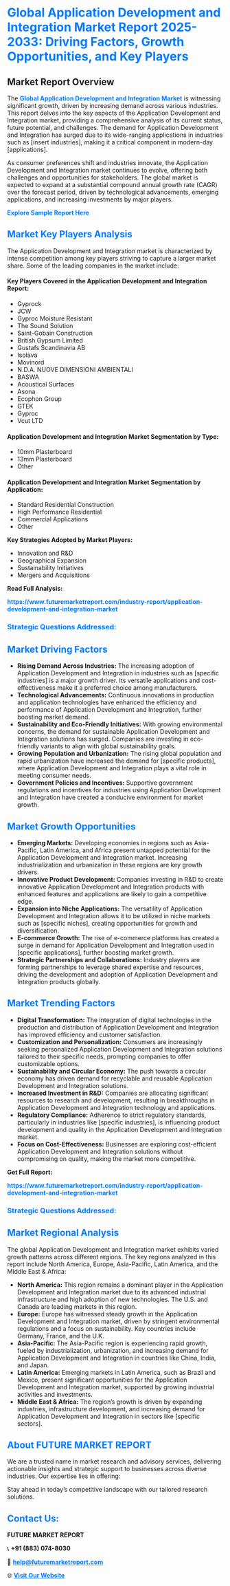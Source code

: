 <h1 style="color: #007BFF;">Global Application Development and Integration Market Report 2025-2033: Driving Factors, Growth Opportunities, and Key Players</h1>

<section id="overview">
<h2>Market Report Overview</h2>
<p>The <a href="https://www.futuremarketreport.com/industry-report/application-development-and-integration-market" style="color: #007BFF; text-decoration: none;"><strong>Global Application Development and Integration Market</strong></a> is witnessing significant growth, driven by increasing demand across various industries. This report delves into the key aspects of the Application Development and Integration market, providing a comprehensive analysis of its current status, future potential, and challenges. The demand for Application Development and Integration has surged due to its wide-ranging applications in industries such as [insert industries], making it a critical component in modern-day [applications].</p>
<p>As consumer preferences shift and industries innovate, the Application Development and Integration market continues to evolve, offering both challenges and opportunities for stakeholders. The global market is expected to expand at a substantial compound annual growth rate (CAGR) over the forecast period, driven by technological advancements, emerging applications, and increasing investments by major players.</p>
</section>

<section id="overview">
<p><a href="https://www.futuremarketreport.com/request-sample/reportId=35162" style="color: #007BFF; text-decoration: none;"><strong>Explore Sample Report Here</strong></a></p>
</section>

<section id="key-players">
<h2 style="color: #007BFF;">Market Key Players Analysis</h2>
<p>The Application Development and Integration market is characterized by intense competition among key players striving to capture a larger market share. Some of the leading companies in the market include:</p>
<h4>Key Players Covered in the Application Development and Integration Report:</h4>
<ul><li>Gyprock</li><li>JCW</li><li>Gyproc Moisture Resistant</li><li>The Sound Solution</li><li>Saint-Gobain Construction</li><li>British Gypsum Limited</li><li>Gustafs Scandinavia AB</li><li>Isolava</li><li>Movinord</li><li>N.D.A. NUOVE DIMENSIONI AMBIENTALI</li><li>BASWA</li><li>Acoustical Surfaces</li><li>Asona</li><li>Ecophon Group</li><li>GTEK</li><li>Gyproc</li><li>Vcut LTD</li></ul>
<h4>Application Development and Integration Market Segmentation by Type:</h4>
<ul><li>10mm Plasterboard</li><li>13mm Plasterboard</li><li>Other</li></ul>

<h4>Application Development and Integration Market Segmentation by Application:</h4>
<ul><li>Standard Residential Construction</li><li>High Performance Residential</li><li>Commercial Applications</li><li>Other</li></ul>
<p><strong>Key Strategies Adopted by Market Players:</strong></p>
<ul>
<li>Innovation and R&D</li>
<li>Geographical Expansion</li>
<li>Sustainability Initiatives</li>
<li>Mergers and Acquisitions</li>
</ul>
</section>

<section>
<p><strong>Read Full Analysis: </strong></p><a href="https://www.futuremarketreport.com/industry-report/application-development-and-integration-market" style="color: #007BFF; text-decoration: none;"><strong>https://www.futuremarketreport.com/industry-report/application-development-and-integration-market</strong></a>
<h3 style="color: #007BFF;">Strategic Questions Addressed:</h3>
</section>

<section id="driving-factors">
<h2 style="color: #007BFF;">Market Driving Factors</h2>
<ul>
<li><strong>Rising Demand Across Industries:</strong> The increasing adoption of Application Development and Integration in industries such as [specific industries] is a major growth driver. Its versatile applications and cost-effectiveness make it a preferred choice among manufacturers.</li>
<li><strong>Technological Advancements:</strong> Continuous innovations in production and application technologies have enhanced the efficiency and performance of Application Development and Integration, further boosting market demand.</li>
<li><strong>Sustainability and Eco-Friendly Initiatives:</strong> With growing environmental concerns, the demand for sustainable Application Development and Integration solutions has surged. Companies are investing in eco-friendly variants to align with global sustainability goals.</li>
<li><strong>Growing Population and Urbanization:</strong> The rising global population and rapid urbanization have increased the demand for [specific products], where Application Development and Integration plays a vital role in meeting consumer needs.</li>
<li><strong>Government Policies and Incentives:</strong> Supportive government regulations and incentives for industries using Application Development and Integration have created a conducive environment for market growth.</li>
</ul>
</section>

<section id="growth-opportunities">
<h2 style="color: #007BFF;">Market Growth Opportunities</h2>
<ul>
<li><strong>Emerging Markets:</strong> Developing economies in regions such as Asia-Pacific, Latin America, and Africa present untapped potential for the Application Development and Integration market. Increasing industrialization and urbanization in these regions are key growth drivers.</li>
<li><strong>Innovative Product Development:</strong> Companies investing in R&D to create innovative Application Development and Integration products with enhanced features and applications are likely to gain a competitive edge.</li>
<li><strong>Expansion into Niche Applications:</strong> The versatility of Application Development and Integration allows it to be utilized in niche markets such as [specific niches], creating opportunities for growth and diversification.</li>
<li><strong>E-commerce Growth:</strong> The rise of e-commerce platforms has created a surge in demand for Application Development and Integration used in [specific applications], further boosting market growth.</li>
<li><strong>Strategic Partnerships and Collaborations:</strong> Industry players are forming partnerships to leverage shared expertise and resources, driving the development and adoption of Application Development and Integration products globally.</li>
</ul>
</section>

<section id="trending-factors">
<h2 style="color: #007BFF;">Market Trending Factors</h2>
<ul>
<li><strong>Digital Transformation:</strong> The integration of digital technologies in the production and distribution of Application Development and Integration has improved efficiency and customer satisfaction.</li>
<li><strong>Customization and Personalization:</strong> Consumers are increasingly seeking personalized Application Development and Integration solutions tailored to their specific needs, prompting companies to offer customizable options.</li>
<li><strong>Sustainability and Circular Economy:</strong> The push towards a circular economy has driven demand for recyclable and reusable Application Development and Integration solutions.</li>
<li><strong>Increased Investment in R&D:</strong> Companies are allocating significant resources to research and development, resulting in breakthroughs in Application Development and Integration technology and applications.</li>
<li><strong>Regulatory Compliance:</strong> Adherence to strict regulatory standards, particularly in industries like [specific industries], is influencing product development and quality in the Application Development and Integration market.</li>
<li><strong>Focus on Cost-Effectiveness:</strong> Businesses are exploring cost-efficient Application Development and Integration solutions without compromising on quality, making the market more competitive.</li>
</ul>
</section>

<section>
<p><strong>Get Full Report: </strong></p><a href="https://www.futuremarketreport.com/industry-report/application-development-and-integration-market" style="color: #007BFF; text-decoration: none;"><strong>https://www.futuremarketreport.com/industry-report/application-development-and-integration-market</strong></a>
<h3 style="color: #007BFF;">Strategic Questions Addressed:</h3>
</section>


<section id="regional-analysis">
<h2 style="color: #007BFF;">Market Regional Analysis</h2>
<p>The global Application Development and Integration market exhibits varied growth patterns across different regions. The key regions analyzed in this report include North America, Europe, Asia-Pacific, Latin America, and the Middle East & Africa:</p>
<ul>
<li><strong>North America:</strong> This region remains a dominant player in the Application Development and Integration market due to its advanced industrial infrastructure and high adoption of new technologies. The U.S. and Canada are leading markets in this region.</li>
<li><strong>Europe:</strong> Europe has witnessed steady growth in the Application Development and Integration market, driven by stringent environmental regulations and a focus on sustainability. Key countries include Germany, France, and the U.K.</li>
<li><strong>Asia-Pacific:</strong> The Asia-Pacific region is experiencing rapid growth, fueled by industrialization, urbanization, and increasing demand for Application Development and Integration in countries like China, India, and Japan.</li>
<li><strong>Latin America:</strong> Emerging markets in Latin America, such as Brazil and Mexico, present significant opportunities for the Application Development and Integration market, supported by growing industrial activities and investments.</li>
<li><strong>Middle East & Africa:</strong> The region’s growth is driven by expanding industries, infrastructure development, and increasing demand for Application Development and Integration in sectors like [specific sectors].</li>
</ul>
</section>

<footer>
<h2 style="color: #007BFF;">About FUTURE MARKET REPORT</h2>
<p>We are a trusted name in market research and advisory services, delivering actionable insights and strategic support to businesses across diverse industries. Our expertise lies in offering:</p>

<p>Stay ahead in today’s competitive landscape with our tailored research solutions.</p>

<h2 style="color: #007BFF;">Contact Us:</h2>
<p><strong>FUTURE MARKET REPORT</strong></p>
<p>📞 <strong>+91 (883) 074-8030</strong></p>
<p>📧 <strong><a href="mailto:help@futuremarketreport.com" style="color: #007BFF;">help@futuremarketreport.com</a></strong></p>
<p>🌐 <strong><a href="https://www.futuremarketreport.com/" style="color: #007BFF;">Visit Our Website</a></strong></p>
</footer>